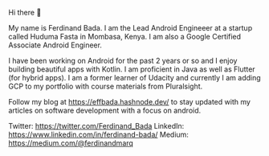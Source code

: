 Hi there 👋

My name is Ferdinand Bada. I am the Lead Android Engineeer at a startup called Huduma Fasta in Mombasa, Kenya. I am also a Google Certified Associate Android Engineer.

I have been working on Android for the past 2 years or so and I enjoy building beautiful apps with Kotlin. I am proficient in Java as well as Flutter (for hybrid apps). I am a former learner of Udacity and currently I am adding GCP to my portfolio with course materials from Pluralsight. 

Follow my blog at https://effbada.hashnode.dev/ to stay updated with my articles on software development with a focus on android.

Twitter: https://twitter.com/Ferdinand_Bada LinkedIn: https://www.linkedin.com/in/ferdinand-bada/
Medium: https://medium.com/@ferdinandmarq 

